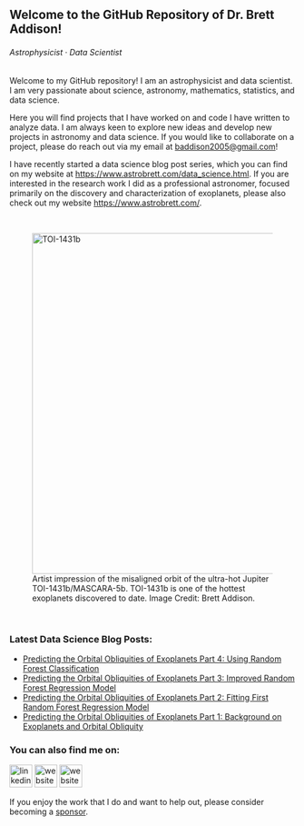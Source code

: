 ## Welcome to the GitHub Repository of Dr. Brett Addison!

###### *Astrophysicist · Data Scientist*

Welcome to my GitHub repository! I am an astrophysicist and data scientist. I am very passionate about science, astronomy, mathematics, statistics, and data science.

Here you will find projects that I have worked on and code I have written to analyze data. I am always keen to explore new ideas and develop new projects in astronomy and data science. If you would like to collaborate on a project, please do reach out via my email at <baddison2005@gmail.com>!

I have recently started a data science blog post series, which you can find on my website at <https://www.astrobrett.com/data_science.html>. If you are interested in the research work I did as a professional astronomer, focused primarily on the discovery and characterization of exoplanets, please also check out my website <https://www.astrobrett.com/>.

<p>&nbsp;</p>

<p align="center">
  <figure>
      <img src="https://www.astrobrett.com/images/planet_discoveries/TOI-1431b.png"
           alt="TOI-1431b"
           width="600"
        >
    <figcaption>Artist impression of the misaligned orbit of the ultra-hot Jupiter TOI-1431b/MASCARA-5b. TOI-1431b is one of the hottest exoplanets discovered to date. Image Credit: Brett Addison.</figcaption>
  </figure>
</p>

<p>&nbsp;</p>

### Latest Data Science Blog Posts:

<!-- BLOG-POST-LIST:START -->
- [Predicting the Orbital Obliquities of Exoplanets Part 4: Using Random Forest Classification](https://www.astrobrett.com/obliquity_ML_part4.html)
- [Predicting the Orbital Obliquities of Exoplanets Part 3: Improved Random Forest Regression Model](https://www.astrobrett.com/obliquity_ML_part3.html)
- [Predicting the Orbital Obliquities of Exoplanets Part 2: Fitting First Random Forest Regression Model](https://www.astrobrett.com/obliquity_ML_part2_blog.html)
- [Predicting the Orbital Obliquities of Exoplanets Part 1: Background on Exoplanets and Orbital Obliquity](https://www.astrobrett.com/obliquity_ML_part1.html)
<!-- BLOG-POST-LIST:END -->

### You can also find me on:

[<img src='https://content.linkedin.com/content/dam/me/business/en-us/amp/brand-site/v2/bg/LI-Bug.svg.original.svg' alt='linkedin' height='40'>](https://www.linkedin.com/in/dr-brett-addison-810941b8/) [<img src='https://upload.wikimedia.org/wikipedia/commons/7/7a/Bluesky_Logo.svg' alt='website' height='40'>](https://bsky.app/profile/astrobrett.com) [<img src='https://www.astrobrett.com/images/favicon.png' alt='website' height='40'>](https://www.astrobrett.com/)

If you enjoy the work that I do and want to help out, please consider becoming a [sponsor](https://github.com/sponsors/baddison2005).
